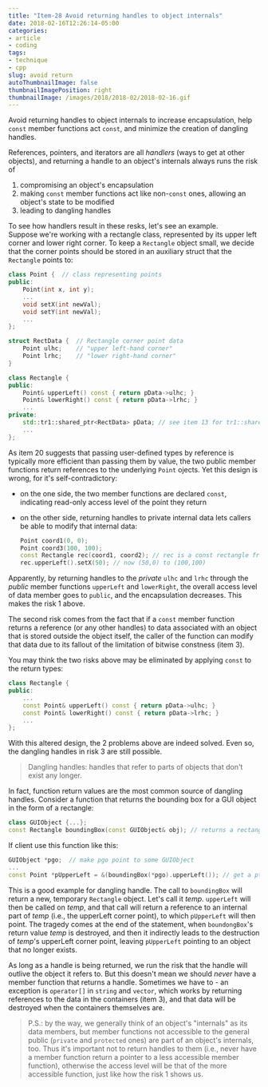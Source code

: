 ```yaml
---
title: "Item-28 Avoid returning handles to object internals"
date: 2018-02-16T12:26:14-05:00
categories:
- article
- coding
tags:
- technique
- cpp
slug: avoid return
autoThumbnailImage: false
thumbnailImagePosition: right
thumbnailImage: /images/2018/2018-02/2018-02-16.gif
---
```


Avoid returning handles to object internals to increase encapsulation, help `const` member functions act `const`, and minimize the creation of dangling handles.
<!--more-->

References, pointers, and iterators are all _handlers_ (ways to get at other objects), and returning a handle to an object's internals always runs the risk of   

1. compromising an object's encapsulation 
2. making `const` member functions act like non-`const` ones, allowing an object's state to be modified
3. leading to dangling handles

To see how handlers result in these resks, let's see an example.  
Suppose we're working with a rectangle class, represented by its upper left corner and lower right corner. To keep a `Rectangle` object small, we decide that the corner points should be stored in an auxiliary struct that the `Rectangle` points to:

```cpp
class Point {  // class representing points
public:
    Point(int x, int y);
    ...
    void setX(int newVal);
    void setY(int newVal);
    ...
};
```

```cpp
struct RectData {  // Rectangle corner point data
    Point ulhc;    // "upper left-hand corner"
    Point lrhc;    // "lower right-hand corner"
}
```

```cpp
class Rectangle {
public:
    Point& upperLeft() const { return pData->ulhc; }
    Point& lowerRight() const { return pData->lrhc; }
    ...
private:
    std::tr1::shared_ptr<RectData> pData; // see item 13 for tr1::shared_ptr
    ...
};
```

As item 20 suggests that  passing user-defined types by reference is typically more efficient than passing them by value, the two public member functions return references to the underlying `Point` ojects. Yet this design is wrong, for it's self-contradictory:  

* on the one side, the two member functions are declared `const`, indicating read-only access level of the point they return
* on the other side, returning handles to private internal data lets callers be able to modify that internal data:

    ```cpp
    Point coord1(0, 0);
    Point coord3(100, 100);
    const Rectangle rec(coord1, coord2); // rec is a const rectangle from (0,0) to (100,100)
    rec.upperLeft().setX(50); // now (50,0) to (100,100)
    ```

Apparently, by returning handles to the _private_ `ulhc` and `lrhc` through the _public_ member functions `upperLeft` and `lowerRight`, the overall access level of data member goes to `public`, and the encapsulation decreases. This makes the risk 1 above.

The second risk comes from the fact that if a `const` member function returns a reference (or any other handles) to data associated with an object that is stored outside the object itself, the caller of the function can modify that data due to its fallout of the limitation of bitwise constness (item 3).

You may think the two risks above may be eliminated by applying `const` to the return types:

```cpp
class Rectangle {
public:
    ...
    const Point& upperLeft() const { return pData->ulhc; }
    const Point& lowerRight() const { return pData->lrhc; }
    ...
};
```

With this altered design, the 2 problems above are indeed solved. Even so, the dangling handles in risk 3 are still possible.

>Dangling handles: handles that refer to parts of objects that don't exist any longer.

In fact, function return values are the most common source of dangling handles. Consider a function that returns the bounding box for a GUI object in the form of a rectangle:

```cpp
class GUIObject {...};
const Rectangle boundingBox(const GUIObject& obj); // returns a rectangle by value; see item 3 for why return type is const
```

If client use this function like this:

```cpp
GUIObject *pgo;  // make pgo point to some GUIObject
...
const Point *pUpperLeft = &(boundingBox(*pgo).upperLeft()); // get a ptr to the upper left point of its bounding box
```

This is a good example for dangling handle. The call to `boundingBox` will return a new, temporary `Rectangle` object. Let's call it _temp_. `upperLeft` will then be called on _temp_, and that call will return a reference to an internal part of _temp_ (i.e., the upperLeft corner point), to which `pUpperLeft` will then point. The tragedy comes at the end of the statement, when `boundongBox`'s return value _temp_ is destroyed, and then it indirectly leads to the destruction of _temp_'s upperLeft corner point, leaving `pUpperLeft` pointing to an object that no longer exists.

As long as a handle is being returned, we run the risk that the handle will outlive the object it refers to. But this doesn't mean we should _never_ have a member function that returns a handle. Sometimes we have to - an exception is `operator[]` in `string` and `vector`, which works by returning references to the data in the containers (item 3), and that data will be destroyed when the containers themselves are.

>P.S.: by the way, we generally think of an object's "internals" as its data members, but member functions not accessible to the general public (`private` and `protected` ones) are part of an object's internals, too. Thus it's important not to return handles to them (i.e., never have a member function return a pointer to a less accessible member function), otherwise the access level will be that of the more accessible function, just like how the risk 1 shows us.